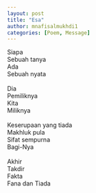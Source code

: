 ```yaml
---
layout: post
title: "Esa"
author: mnafisalmukhdi1
categories: [Poem, Message]
---
```

Siapa<br>
Sebuah tanya<br>
Ada<br>
Sebuah nyata<br>
<br>
Dia<br>
Pemiliknya<br>
Kita<br>
Miliknya<br>
<br>
Keserupaan yang tiada<br>
Makhluk pula<br>
Sifat sempurna<br>
Bagi-Nya<br>
<br>
Akhir<br>
Takdir<br>
Fakta<br>
Fana dan Tiada
